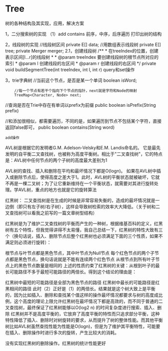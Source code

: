 # Tree
树的各种结构及其实现，应用，解决方案


1，二分搜索树的实现
	（1）add  contains  前序，中序，后序遍历
	打印出树的结构
	
2，线段树的实现
    //线段树区间
    private E[] data;
    //用数组表示线段树
    private E[] tree;
    private Merger<E> merger;
2.1，创建线段树
	/**
     * 在treeIndex的位置，创建表示区间[l...r]的线段树
     *
     * @param treeIndex 要创建线段树的根节点所对应的索引
     * @param l         创建线段的左区间
     * @param r         创建线段的右区间
     */
    private void buildSegmentTree(int treeIndex, int l, int r) 
query和set操作

3，trie字典树
//当前这个节点，是否是某一个单词
        boolean isWord;

        //每一个节点有若干个指向下个节点的指针，next就是字符和Node的映射
        TreeMap<Character, Node> next;

 //查询是否在Trie中存在有单词以prefix为前缀
    public boolean isPrefix(String prefix) 
 
   //和添加很相似，都需要遍历，不同的是，如果遍历到节点不包括某个字符，直接返回false即可，
    public boolean contains(String word)
    
    
    add操作
    
    
 AVL树是根据它的发明者G.M. Adelson-Velsky和E.M. Landis命名的。
它是最先发明的自平衡二叉查找树，也被称为高度平衡树。相比于"二叉查找树"，它的特点是：AVL树中任何节点的两个子树的高度最大差别为1

AVL树的查找、插入和删除在平均和最坏情况下都是O(logn)。
如果在AVL树中插入或删除节点后，使得高度之差大于1。此时，AVL树的平衡状态就被破坏，它就不再是一棵二叉树；为了让它重新维持在一个平衡状态，就需要对其进行旋转处理。学AVL树，重点的地方也就是它的旋转算法


红黑树：
二叉查找树是在生成的时候是非常容易失衡的，造成的最坏情况就是一边倒（即只有左子树/右子树），这样会导致树检索的效率大大降低。（关于树和二叉查找树可以看我之前写的一篇文章树型结构）

红黑树是为了维护二叉查找树的平衡而产生的一种树，根据维基百科的定义，红黑树有五个特性，但我觉得讲得不太易懂，我自己总结一下，红黑树的特性大致有三个（换句话说，插入、删除节点后整个红黑树也必须满足下面的三个性质，如果不满足则必须进行旋转）：

根节点与叶节点都是黑色节点，其中叶节点为Null节点
每个红色节点的两个子节点都是黑色节点，换句话说就是不能有连续两个红色节点
从根节点到所有叶子节点上的黑色节点数量是相同的
上述的性质约束了红黑树的关键：从根到叶子的最长可能路径不多于最短可能路径的两倍长。得到这个结论的理由是：

红黑树中最短的可能路径是全部为黑色节点的路径
红黑树中最长的可能路径是红黑相间的路径
此时（2）正好是（1）的两倍长。结果就是这个树大致上是平衡的，因为比如插入、删除和查找某个值这样的操作最坏情况都要求与树的高度成比例，这个高度的理论上限允许红黑树在最坏情况下都是高效的，而不同于普通的二叉查找树，最终保证了红黑树能够以O(log2 n) 的时间复杂度进行搜索、插入、删除
红黑树并不是高度平衡的，它放弃了高度平衡的特性而只追求部分平衡，这种特性降低了插入、删除时对树旋转的要求，从而提升了树的整体性能。而其他平衡树比如AVL树虽然查找性能为性能是O(logn)，但是为了维护其平衡特性，可能要在插入、删除操作时进行多次的旋转，产生比较大的消耗。

没有实现红黑树的删除操作。红黑树的统计性能更好
